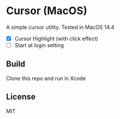 # Cursor (MacOS)

A simple cursor utility. Tested in MacOS 14.4

- [x] Cursor Highlight (with click effect)
- [ ] Start at login setting

## Build
Clone this repo and run in Xcode

## License

MIT
